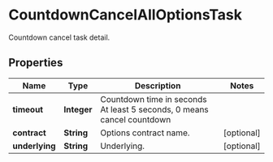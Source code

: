 
# CountdownCancelAllOptionsTask

Countdown cancel task detail.

## Properties

Name | Type | Description | Notes
------------ | ------------- | ------------- | -------------
**timeout** | **Integer** | Countdown time in seconds At least 5 seconds, 0 means cancel countdown | 
**contract** | **String** | Options contract name. |  [optional]
**underlying** | **String** | Underlying. |  [optional]

